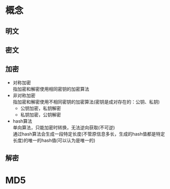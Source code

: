 # 概念
## 明文


## 密文


## 加密
* 对称加密   
指加密和解密使用相同密钥的加密算法   
* 非对称加密   
指加密和解密使用不相同密钥的加密算法(密钥是成对存在的：公钥、私钥)   
   * 公钥加密，私钥解密
   * 私钥加密，公钥解密  
* hash算法   
单向算法，只能加密时转换，无法逆向获取(不可逆)   
通过hash算法会生成一段特定长度(不管原信息多长，生成的hash值都是特定长度)的唯一的hash值(可以认为是唯一的)
## 解密

# MD5


